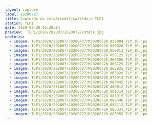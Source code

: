 ```yaml
---
layout: capture
label: 20200727
title: Capturas da esta&ccedil;&atilde;o TLP1
station: TLP1
date: 2020-07-28 02:28:04
preview:  TLP1/2020/202007/20200727/stack.jpg
capturas:
  - imagem: TLP1/2020/202007/20200727/M20200728_022804_TLP_1P.jpg
  - imagem: TLP1/2020/202007/20200727/M20200728_030028_TLP_1P.jpg
  - imagem: TLP1/2020/202007/20200727/M20200728_050011_TLP_1P.jpg
  - imagem: TLP1/2020/202007/20200727/M20200728_055125_TLP_1P.jpg
  - imagem: TLP1/2020/202007/20200727/M20200728_063500_TLP_1P.jpg
  - imagem: TLP1/2020/202007/20200727/M20200728_063725_TLP_1P.jpg
  - imagem: TLP1/2020/202007/20200727/M20200728_063825_TLP_1P.jpg
  - imagem: TLP1/2020/202007/20200727/M20200728_063928_TLP_1P.jpg
  - imagem: TLP1/2020/202007/20200727/M20200728_075914_TLP_1P.jpg
  - imagem: TLP1/2020/202007/20200727/M20200728_080445_TLP_1P.jpg
  - imagem: TLP1/2020/202007/20200727/M20200728_080812_TLP_1P.jpg
  - imagem: TLP1/2020/202007/20200727/M20200728_081514_TLP_1P.jpg
  - imagem: TLP1/2020/202007/20200727/M20200728_081915_TLP_1P.jpg
  - imagem: TLP1/2020/202007/20200727/M20200728_082446_TLP_1P.jpg
  - imagem: TLP1/2020/202007/20200727/M20200728_083112_TLP_1P.jpg
  - imagem: TLP1/2020/202007/20200727/M20200728_085331_TLP_1P.jpg
  - imagem: TLP1/2020/202007/20200727/M20200728_085959_TLP_1P.jpg
---
```

